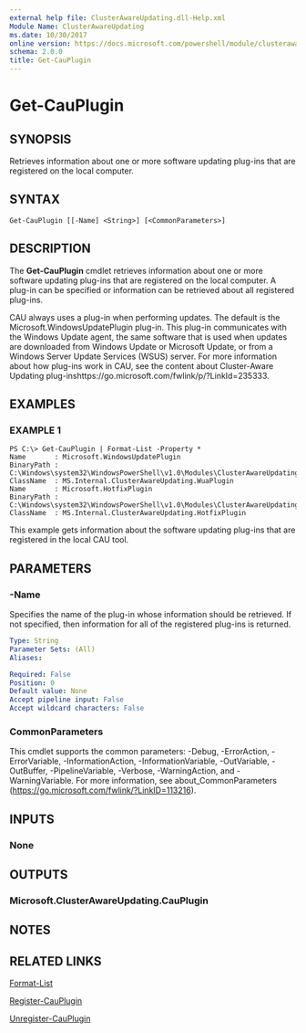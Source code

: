 ```yaml
---
external help file: ClusterAwareUpdating.dll-Help.xml
Module Name: ClusterAwareUpdating
ms.date: 10/30/2017
online version: https://docs.microsoft.com/powershell/module/clusterawareupdating/get-cauplugin?view=windowsserver2012r2-ps&wt.mc_id=ps-gethelp
schema: 2.0.0
title: Get-CauPlugin
---
```


# Get-CauPlugin

## SYNOPSIS
Retrieves information about one or more software updating plug-ins that are registered on the local computer.

## SYNTAX

```
Get-CauPlugin [[-Name] <String>] [<CommonParameters>]
```

## DESCRIPTION
The **Get-CauPlugin** cmdlet retrieves information about one or more software updating plug-ins that are registered on the local computer.
A plug-in can be specified or information can be retrieved about all registered plug-ins. 

CAU always uses a plug-in when performing updates.
The default is the Microsoft.WindowsUpdatePlugin plug-in.
This plug-in communicates with the Windows Update agent, the same software that is used when updates are downloaded from Windows Update or Microsoft Update, or from a Windows Server Update Services (WSUS) server.
For more information about how plug-ins work in CAU, see the content about Cluster-Aware Updating plug-inshttps://go.microsoft.com/fwlink/p/?LinkId=235333.

## EXAMPLES

### EXAMPLE 1
```
PS C:\> Get-CauPlugin | Format-List -Property *
Name       : Microsoft.WindowsUpdatePlugin
BinaryPath : C:\Windows\system32\WindowsPowerShell\v1.0\Modules\ClusterAwareUpdating\ClusterAwareUpdating.dll
ClassName  : MS.Internal.ClusterAwareUpdating.WuaPlugin
Name       : Microsoft.HotfixPlugin
BinaryPath : C:\Windows\system32\WindowsPowerShell\v1.0\Modules\ClusterAwareUpdating\ClusterAwareUpdating.dll
ClassName  : MS.Internal.ClusterAwareUpdating.HotfixPlugin
```

This example gets information about the software updating plug-ins that are registered in the local CAU tool.

## PARAMETERS

### -Name
Specifies the name of the plug-in whose information should be retrieved.
If not specified, then information for all of the registered plug-ins is returned.

```yaml
Type: String
Parameter Sets: (All)
Aliases: 

Required: False
Position: 0
Default value: None
Accept pipeline input: False
Accept wildcard characters: False
```

### CommonParameters
This cmdlet supports the common parameters: -Debug, -ErrorAction, -ErrorVariable, -InformationAction, -InformationVariable, -OutVariable, -OutBuffer, -PipelineVariable, -Verbose, -WarningAction, and -WarningVariable. For more information, see about_CommonParameters (https://go.microsoft.com/fwlink/?LinkID=113216).

## INPUTS

### None

## OUTPUTS

### Microsoft.ClusterAwareUpdating.CauPlugin

## NOTES

## RELATED LINKS

[Format-List](https://go.microsoft.com/fwlink/?LinkID=113302)

[Register-CauPlugin](./Register-CauPlugin.md)

[Unregister-CauPlugin](./Unregister-CauPlugin.md)

